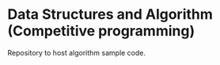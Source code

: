 # Data Structures and Algorithm (Competitive programming)

Repository to host algorithm sample code.
